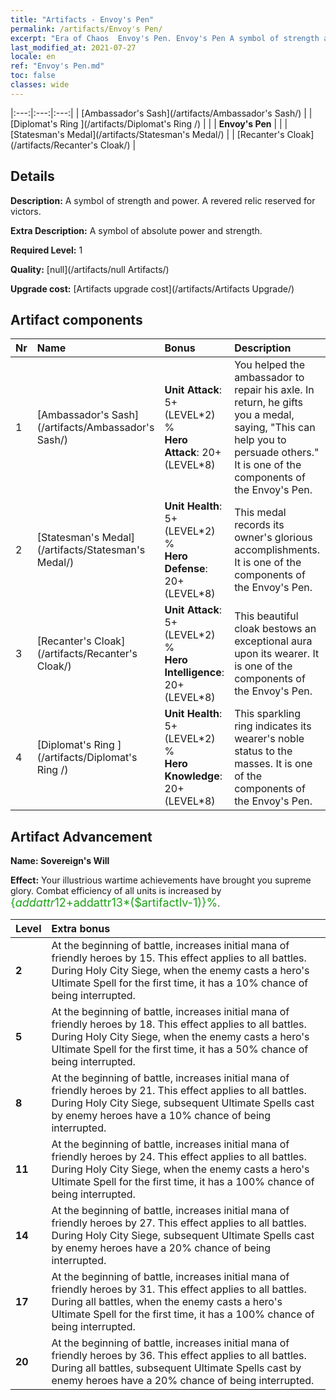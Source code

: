 ```yaml
---
title: "Artifacts - Envoy's Pen"
permalink: /artifacts/Envoy's Pen/
excerpt: "Era of Chaos  Envoy's Pen. Envoy's Pen A symbol of strength and power. A revered relic reserved for victors."
last_modified_at: 2021-07-27
locale: en
ref: "Envoy's Pen.md"
toc: false
classes: wide
---
```


  |:---:|:---:|:---:| 
  |  [Ambassador's Sash](/artifacts/Ambassador's Sash/) |   |  [Diplomat's Ring ](/artifacts/Diplomat's Ring /) | 
  |   | **Envoy's Pen** |  | 
  |  [Statesman's Medal](/artifacts/Statesman's Medal/) |   |  [Recanter's Cloak](/artifacts/Recanter's Cloak/) | 


## Details

 **Description:** A symbol of strength and power. A revered relic reserved for victors.

 **Extra Description:** A symbol of absolute power and strength.

 **Required Level:** 1

 **Quality:** [null](/artifacts/null Artifacts/)

 **Upgrade cost:** [Artifacts upgrade cost](/artifacts/Artifacts Upgrade/)



## Artifact components

  | Nr |    Name    |   Bonus | Description | 
  |:---|:-----------|:--------|:------------| 
  | 1 | [Ambassador's Sash](/artifacts/Ambassador's Sash/) | **Unit Attack**: 5+(LEVEL\*2) %<br/>**Hero Attack**: 20+(LEVEL\*8) | You helped the ambassador to repair his axle. In return, he gifts you a medal, saying, \"This can help you to persuade others.\" It is one of the components of the Envoy's Pen. | 
  | 2 | [Statesman's Medal](/artifacts/Statesman's Medal/) | **Unit Health**: 5+(LEVEL\*2) %<br/>**Hero Defense**: 20+(LEVEL\*8) | This medal records its owner's glorious accomplishments. It is one of the components of the Envoy's Pen. | 
  | 3 | [Recanter's Cloak](/artifacts/Recanter's Cloak/) | **Unit Attack**: 5+(LEVEL\*2) %<br/>**Hero Intelligence**: 20+(LEVEL\*8) | This beautiful cloak bestows an exceptional aura upon its wearer. It is one of the components of the Envoy's Pen. | 
  | 4 | [Diplomat's Ring ](/artifacts/Diplomat's Ring /) | **Unit Health**: 5+(LEVEL\*2) %<br/>**Hero Knowledge**: 20+(LEVEL\*8) | This sparkling ring indicates its wearer's noble status to the masses. It is one of the components of the Envoy's Pen. | 


## Artifact Advancement

 **Name: Sovereign's Will**

 **Effect:** Your illustrious wartime achievements have brought you supreme glory. Combat efficiency of all units is increased by <span style="color: #1ca216;font-size:18px">{$addattr12+$addattr13*($artifactlv-1)}%</span>.

  |  Level  |    Extra bonus  | 
  |:--------|:----------------| 
  | **2** | At the beginning of battle, increases initial mana of friendly heroes by 15. This effect applies to all battles. During Holy City Siege, when the enemy casts a hero's Ultimate Spell for the first time, it has a 10% chance of being interrupted. | 
  | **5** | At the beginning of battle, increases initial mana of friendly heroes by 18. This effect applies to all battles. During Holy City Siege, when the enemy casts a hero's Ultimate Spell for the first time, it has a 50% chance of being interrupted. | 
  | **8** | At the beginning of battle, increases initial mana of friendly heroes by 21. This effect applies to all battles. During Holy City Siege, subsequent Ultimate Spells cast by enemy heroes have a 10% chance of being interrupted. | 
  | **11** | At the beginning of battle, increases initial mana of friendly heroes by 24. This effect applies to all battles. During Holy City Siege, when the enemy casts a hero's Ultimate Spell for the first time, it has a 100% chance of being interrupted. | 
  | **14** | At the beginning of battle, increases initial mana of friendly heroes by 27. This effect applies to all battles. During Holy City Siege, subsequent Ultimate Spells cast by enemy heroes have a 20% chance of being interrupted. | 
  | **17** | At the beginning of battle, increases initial mana of friendly heroes by 31. This effect applies to all battles. During all battles, when the enemy casts a hero's Ultimate Spell for the first time, it has a 100% chance of being interrupted. | 
  | **20** | At the beginning of battle, increases initial mana of friendly heroes by 36. This effect applies to all battles. During all battles, subsequent Ultimate Spells cast by enemy heroes have a 20% chance of being interrupted. | 
